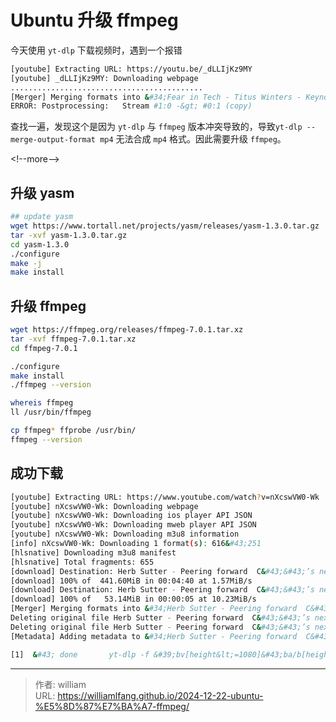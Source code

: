 # Ubuntu 升级 ffmpeg


今天使用 `yt-dlp` 下载视频时，遇到一个报错

```bash
[youtube] Extracting URL: https://youtu.be/_dLLIjKz9MY
[youtube] _dLLIjKz9MY: Downloading webpage
...........................................
[Merger] Merging formats into &#34;Fear in Tech - Titus Winters - Keynote Meeting C&#43;&#43; 2024 [_dLLIjKz9MY].mp4&#34;
ERROR: Postprocessing:   Stream #1:0 -&gt; #0:1 (copy)
```

查找一遍，发现这个是因为 `yt-dlp` 与 `ffmpeg` 版本冲突导致的，导致`yt-dlp --merge-output-format mp4` 无法合成 `mp4` 格式。因此需要升级 `ffmpeg`。


&lt;!--more--&gt;

## 升级 yasm

```bash
## update yasm
wget https://www.tortall.net/projects/yasm/releases/yasm-1.3.0.tar.gz
tar -xvf yasm-1.3.0.tar.gz
cd yasm-1.3.0
./configure
make -j
make install
```

## 升级 ffmpeg

```bash
wget https://ffmpeg.org/releases/ffmpeg-7.0.1.tar.xz
tar -xvf ffmpeg-7.0.1.tar.xz
cd ffmpeg-7.0.1

./configure
make install
./ffmpeg --version

whereis ffmpeg
ll /usr/bin/ffmpeg

cp ffmpeg* ffprobe /usr/bin/
ffmpeg --version
```

## 成功下载

```bash
[youtube] Extracting URL: https://www.youtube.com/watch?v=nXcswVW0-Wk
[youtube] nXcswVW0-Wk: Downloading webpage
[youtube] nXcswVW0-Wk: Downloading ios player API JSON
[youtube] nXcswVW0-Wk: Downloading mweb player API JSON
[youtube] nXcswVW0-Wk: Downloading m3u8 information
[info] nXcswVW0-Wk: Downloading 1 format(s): 616&#43;251
[hlsnative] Downloading m3u8 manifest
[hlsnative] Total fragments: 655
[download] Destination: Herb Sutter - Peering forward  C&#43;&#43;’s next decade [nXcswVW0-Wk].f616.mp4
[download] 100% of  441.60MiB in 00:04:40 at 1.57MiB/s
[download] Destination: Herb Sutter - Peering forward  C&#43;&#43;’s next decade [nXcswVW0-Wk].f251.webm
[download] 100% of   53.14MiB in 00:00:05 at 10.23MiB/s
[Merger] Merging formats into &#34;Herb Sutter - Peering forward  C&#43;&#43;’s next decade [nXcswVW0-Wk].mp4&#34;
Deleting original file Herb Sutter - Peering forward  C&#43;&#43;’s next decade [nXcswVW0-Wk].f616.mp4 (pass -k to keep)
Deleting original file Herb Sutter - Peering forward  C&#43;&#43;’s next decade [nXcswVW0-Wk].f251.webm (pass -k to keep)
[Metadata] Adding metadata to &#34;Herb Sutter - Peering forward  C&#43;&#43;’s next decade [nXcswVW0-Wk].mp4&#34;

[1]  &#43; done       yt-dlp -f &#39;bv[height&lt;=1080]&#43;ba/b[height&lt;=1080]&#39; --embed-metadata  mp4 --proxy
```


---

> 作者: william  
> URL: https://williamlfang.github.io/2024-12-22-ubuntu-%E5%8D%87%E7%BA%A7-ffmpeg/  

